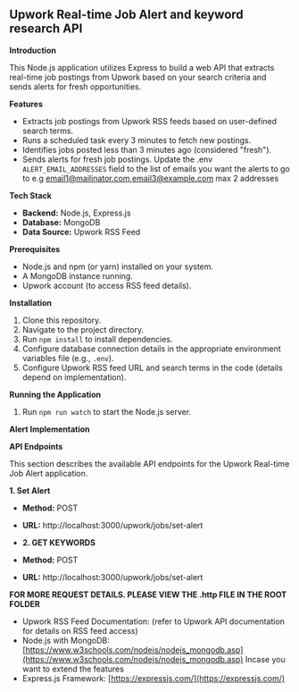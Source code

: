 ## Upwork Real-time Job Alert and keyword research API

**Introduction**

This Node.js application utilizes Express to build a web API that extracts real-time job postings from Upwork based on your search criteria and sends alerts for fresh opportunities.

**Features**

- Extracts job postings from Upwork RSS feeds based on user-defined search terms.
- Runs a scheduled task every 3 minutes to fetch new postings.
- Identifies jobs posted less than 3 minutes ago (considered "fresh").
- Sends alerts for fresh job postings. Update the .env `ALERT_EMAIL_ADDRESSES` field to the list of emails you want the alerts to go to e.g email1@mailinator.com,email3@example.com max 2 addresses

**Tech Stack**

- **Backend:** Node.js, Express.js
- **Database:** MongoDB
- **Data Source:** Upwork RSS Feed

**Prerequisites**

- Node.js and npm (or yarn) installed on your system.
- A MongoDB instance running.
- Upwork account (to access RSS feed details).

**Installation**

1. Clone this repository.
2. Navigate to the project directory.
3. Run `npm install` to install dependencies.
4. Configure database connection details in the appropriate environment variables file (e.g., `.env`).
5. Configure Upwork RSS feed URL and search terms in the code (details depend on implementation).

**Running the Application**

1. Run `npm run watch` to start the Node.js server.

**Alert Implementation**

**API Endpoints**

This section describes the available API endpoints for the Upwork Real-time Job Alert application.

**1. Set Alert**

- **Method:** POST
- **URL:** http://localhost:3000/upwork/jobs/set-alert

- **2. GET KEYWORDS**

- **Method:** POST
- **URL:** http://localhost:3000/upwork/jobs/set-alert

**FOR MORE REQUEST DETAILS. PLEASE VIEW THE .http FILE IN THE ROOT FOLDER**
- Upwork RSS Feed Documentation: (refer to Upwork API documentation for details on RSS feed access)
- Node.js with MongoDB: [https://www.w3schools.com/nodejs/nodejs_mongodb.asp](https://www.w3schools.com/nodejs/nodejs_mongodb.asp) Incase you want to extend the features
- Express.js Framework: [https://expressjs.com/](https://expressjs.com/)
```
